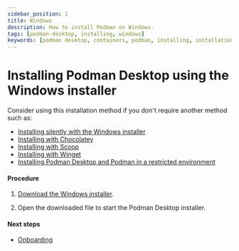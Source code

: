```yaml
---
sidebar_position: 1
title: Windows
description: How to install Podman on Windows.
tags: [podman-desktop, installing, windows]
keywords: [podman desktop, containers, podman, installing, installation, windows]
---
```


# Installing Podman Desktop using the Windows installer

Consider using this installation method if you don't require another method such as:

- [Installing silently with the Windows installer](windows-install/installing-podman-desktop-silently-with-the-windows-installer)
- [Installing with Chocolatey](windows-install/installing-podman-desktop-with-chocolatey)
- [Installing with Scoop](windows-install/installing-podman-desktop-with-scoop)
- [Installing with Winget](windows-install/installing-podman-desktop-with-winget)
- [Installing Podman Desktop and Podman in a restricted environment](windows-install/installing-podman-desktop-and-podman-in-a-restricted-environment)

#### Procedure

1. [Download the Windows installer](/downloads/windows).

2. Open the downloaded file to start the Podman Desktop installer.

#### Next steps

- [Onboarding](/docs/onboarding)

